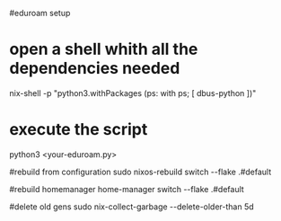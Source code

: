#eduroam setup
# open a shell whith all the dependencies needed
nix-shell -p "python3.withPackages (ps: with ps; [ dbus-python ])"
# execute the script
python3 <your-eduroam.py>

#rebuild from configuration
sudo nixos-rebuild switch --flake .#default

#rebuild homemanager
home-manager switch --flake .#default

#delete old gens
sudo nix-collect-garbage --delete-older-than 5d


